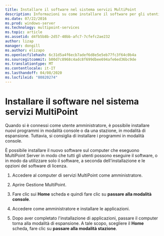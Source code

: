 ```yaml
---
title: Installare il software nel sistema servizi MultiPoint
description: Informazioni su come installare il software per gli utenti in MultiPoint Services
ms.date: 07/22/2016
ms.prod: windows-server
ms.technology: multipoint-services
ms.topic: article
ms.assetid: d4fb5b8b-2d57-40bb-afc7-7cfefc2ae232
author: lizap
manager: dongill
ms.author: elizapo
ms.openlocfilehash: 6c31d5a4f6ecb7adef6d8e5e5eb77fc3f64c0b4a
ms.sourcegitcommit: b00d7c8968c4adc8f699dbee694afe6ed36bc9de
ms.translationtype: MT
ms.contentlocale: it-IT
ms.lasthandoff: 04/08/2020
ms.locfileid: "80820274"
---
```

# <a name="install-software-on-your-multipoint-services-system"></a>Installare il software nel sistema servizi MultiPoint
Quando si è connessi come utente amministratore, è possibile installare nuovi programmi in modalità console o da una stazione, in modalità di espansione. Tuttavia, si consiglia di installare i programmi in modalità console.  
  
È possibile installare il nuovo software sul computer che eseguono MultiPoint Server in modo che tutti gli utenti possono eseguire il software, o in modo da utilizzare solo il software, a seconda dell'installazione e le opzioni del software di licenza.  
   
1.  Accedere al computer di servizi MultiPoint come amministratore.  
  
2.  Aprire Gestione MultiPoint.  
  
3.  Fare clic sui **Home** scheda e quindi fare clic su **passare alla modalità console**.  
  
4.  Accedere come amministratore e installare le applicazioni.  
  
5.  Dopo aver completato l'installazione di applicazioni, passare il computer torna alla modalità di espansione. A tale scopo, scegliere il **Home** scheda, fare clic su **passare alla modalità stazione**.  